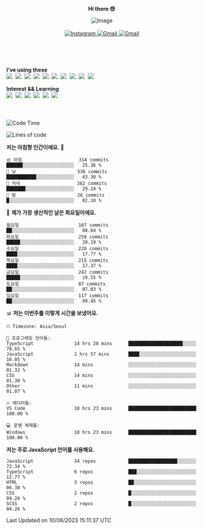 <p align="center">
  <strong>Hi there 😎</strong>
</p>
<p align="center">
 <img src="https://github.com/newri0807/newri0807/assets/51315988/4a6fb530-b6e7-4156-ae8c-bd620836a7cc" alt="Image" align="center"/>
  <br/>
  <br/>
  <a href="https://www.instagram.com/_nm.87/">
    <img src="https://img.shields.io/badge/-Instagram-dd2a7b?style=flat-squaree&logo=instagram&logoColor=white" alt="Instagram" />
  </a>
  <a href="mailto:newri0807@gmail.com">
    <img src="https://img.shields.io/badge/-Gmail-d14836?style=flat-squaree&logo=Gmail&logoColor=white" alt="Gmail" />
  </a>
  <a href="https://twitter.com/Irwen215">
    <img src="https://img.shields.io/badge/Twitter-1DA1F2?style=flat-squaree&logo=twitter&logoColor=white" alt="Gmail" />
  </a>  
</p>

 
 
</p>
<br/>
<br/>
<br/>
<p align="left">
  <strong>I've using these </strong>
  <br/>
  <img src="https://img.shields.io/badge/Html5-E34F26?style=flat-square&logo=html5&logoColor=white"/></a>&nbsp 
  <img src="https://img.shields.io/badge/css-1572B6?style=flat-square&logo=css3&logoColor=white"/></a>&nbsp 
  <img src="https://img.shields.io/badge/Bootstrap-7952B3?style=flat-square&logo=Bootstrap&logoColor=white"/></a>&nbsp 
  <img src="https://img.shields.io/badge/Javascript-ffb13b?style=flat-square&logo=javascript&logoColor=white"/></a>&nbsp 
  <img src="https://img.shields.io/badge/jquery-0769AD?style=flat-square&logo=jquery&logoColor=white"/></a>&nbsp 
  <img src="https://img.shields.io/badge/C Sharp-239120?style=flat-square&logo=C Sharp&logoColor=white"/></a>&nbsp 
  <img src="https://img.shields.io/badge/.NET-512BD4?style=flat-square&logo=.NET&logoColor=white"/></a>&nbsp 
  <img src="https://img.shields.io/badge/MicrosoftSQLServer-CC2927?style=flat-square&logo=microsoft&logoColor=white"/></a>&nbsp
  <img src="https://img.shields.io/badge/Firebase-FFCA28?style=flat-square&logo=firebase&logoColor=white"/></a>&nbsp 
  <img src="https://img.shields.io/badge/react-61DAFB?style=flat-square&logo=react&logoColor=white"/></a>&nbsp  
</p>

<p align="left">
  <strong>Interest && Learning</strong>
  <br/>
  <img src="https://img.shields.io/badge/TypeScript-3178C6?style=flat-square&logo=TypeScript&logoColor=white"/>&nbsp 
  <img src="https://img.shields.io/badge/Next.js-000000?style=flat-square&logo=Next.js&logoColor=white"/></a>&nbsp 
  <img src="https://img.shields.io/badge/Node.js-339933?style=flat-square&logo=node.js&logoColor=white"/></a>&nbsp 
  <img src="https://img.shields.io/badge/MySQL-4479A1?style=flat-square&logo=MySQL&logoColor=white"/></a>&nbsp 
  <img src="https://img.shields.io/badge/Java-007396?style=flat-square&logo=Java&logoColor=white"/></a>&nbsp
  <img src="https://img.shields.io/badge/Sass-CC6699?style=flat-square&logo=Sass&logoColor=white"/></a>&nbsp 
</p>

&nbsp;
&nbsp;
###

<!--START_SECTION:waka-->
![Code Time](http://img.shields.io/badge/Code%20Time-27%20hrs%2057%20mins-blue)

![Lines of code](https://img.shields.io/badge/%EC%A0%80%EB%8A%94%20%EC%97%AC%ED%83%9C%EA%B9%8C%EC%A7%80%20-1.3%20million%20%EC%A4%84%EC%9D%98%20%EC%BD%94%EB%93%9C%EB%A5%BC%20%EC%9E%91%EC%84%B1%ED%96%88%EC%96%B4%EC%9A%94.-blue)

**저는 아침형 인간이에요. 🐤** 

```text
🌞 아침                     314 commits         ██████░░░░░░░░░░░░░░░░░░░   25.36 % 
🌆 낮　                     536 commits         ███████████░░░░░░░░░░░░░░   43.30 % 
🌃 저녁                     362 commits         ███████░░░░░░░░░░░░░░░░░░   29.24 % 
🌙 밤　                     26 commits          █░░░░░░░░░░░░░░░░░░░░░░░░   02.10 % 
```
📅 **제가 가장 생산적인 날은 화요일이에요.** 

```text
월요일                      107 commits         ██░░░░░░░░░░░░░░░░░░░░░░░   08.64 % 
화요일                      250 commits         █████░░░░░░░░░░░░░░░░░░░░   20.19 % 
수요일                      220 commits         ████░░░░░░░░░░░░░░░░░░░░░   17.77 % 
목요일                      215 commits         ████░░░░░░░░░░░░░░░░░░░░░   17.37 % 
금요일                      242 commits         █████░░░░░░░░░░░░░░░░░░░░   19.55 % 
토요일                      87 commits          ██░░░░░░░░░░░░░░░░░░░░░░░   07.03 % 
일요일                      117 commits         ██░░░░░░░░░░░░░░░░░░░░░░░   09.45 % 
```


📊 **저는 이번주를 이렇게 시간을 보냈어요.** 

```text
🕑︎ Timezone: Asia/Seoul

💬 프로그래밍 언어들: 
TypeScript               14 hrs 28 mins      ████████████████████░░░░░   78.65 % 
JavaScript               2 hrs 57 mins       ████░░░░░░░░░░░░░░░░░░░░░   16.05 % 
Markdown                 14 mins             ░░░░░░░░░░░░░░░░░░░░░░░░░   01.32 % 
CSS                      14 mins             ░░░░░░░░░░░░░░░░░░░░░░░░░   01.30 % 
Other                    11 mins             ░░░░░░░░░░░░░░░░░░░░░░░░░   01.07 % 

🔥 에디터들: 
VS Code                  18 hrs 23 mins      █████████████████████████   100.00 % 

💻 운영 체제들: 
Windows                  18 hrs 23 mins      █████████████████████████   100.00 % 
```

**저는 주로 JavaScript 언어를 사용해요.** 

```text
JavaScript               34 repos            ██████████████████░░░░░░░   72.34 % 
TypeScript               6 repos             ███░░░░░░░░░░░░░░░░░░░░░░   12.77 % 
HTML                     3 repos             ██░░░░░░░░░░░░░░░░░░░░░░░   06.38 % 
CSS                      2 repos             █░░░░░░░░░░░░░░░░░░░░░░░░   04.26 % 
SCSS                     2 repos             █░░░░░░░░░░░░░░░░░░░░░░░░   04.26 % 
```




 Last Updated on 10/06/2023 15:11:37 UTC
<!--END_SECTION:waka-->
